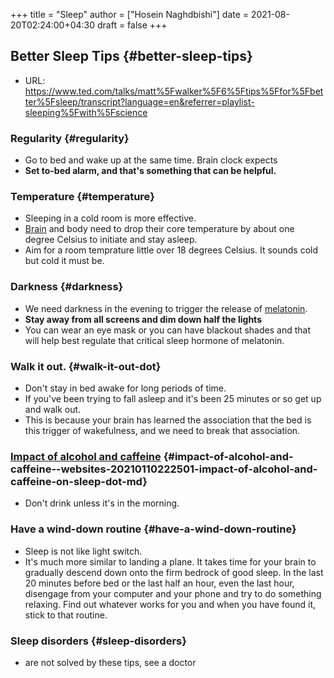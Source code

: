 +++
title = "Sleep"
author = ["Hosein Naghdbishi"]
date = 2021-08-20T02:24:00+04:30
draft = false
+++

## Better Sleep Tips {#better-sleep-tips}

-   URL: <https://www.ted.com/talks/matt%5Fwalker%5F6%5Ftips%5Ffor%5Fbetter%5Fsleep/transcript?language=en&referrer=playlist-sleeping%5Fwith%5Fscience>


### Regularity {#regularity}

-   Go to bed and wake up at the same time. Brain clock expects
-   **Set to-bed alarm, and that's something that can be helpful.**


### Temperature {#temperature}

-   Sleeping in a cold room is more effective.
-   [Brain](20210110230303-brain.md) and body need to drop their core temperature by about one degree Celsius to initiate and stay asleep.
-   Aim for a room temprature little over 18 degrees Celsius. It sounds cold but cold it must be.


### Darkness {#darkness}

-   We need darkness in the evening to trigger the release of [melatonin](20210110230625-melatonin.md).
-   **Stay away from all screens and dim down half the lights**
-   You can wear an eye mask or you can have blackout shades and that will help best regulate that critical sleep hormone of melatonin.


### Walk it out. {#walk-it-out-dot}

-   Don't stay in bed awake for long periods of time.
-   If you've been trying to fall asleep and it's been 25 minutes or so get up and walk out.
-   This is because your brain has learned the association that the bed is this trigger of wakefulness, and we need to break that association.


### [Impact of alcohol and caffeine](websites/20210110222501-impact_of_alcohol_and_caffeine_on_sleep.md) {#impact-of-alcohol-and-caffeine--websites-20210110222501-impact-of-alcohol-and-caffeine-on-sleep-dot-md}

-   Don't drink unless it's in the morning.


### Have a wind-down routine {#have-a-wind-down-routine}

-   Sleep is not like light switch.
-   It's much more similar to landing a plane. It takes time for your brain to gradually descend down onto the firm bedrock of good sleep. In the last 20 minutes before bed or the last half an hour, even the last hour, disengage from your computer and your phone and try to do something relaxing. Find out whatever works for you and when you have found it, stick to that routine.


### Sleep disorders {#sleep-disorders}

-   are not solved by these tips, see a doctor
